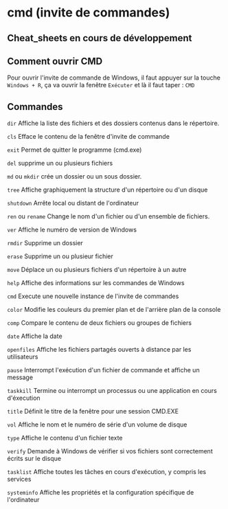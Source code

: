 # cmd (invite de commandes)

##  Cheat_sheets en cours de développement 

## Comment ouvrir CMD 

Pour ouvrir l'invite de commande de Windows, il faut appuyer sur la touche `Windows + R`, ça va ouvrir la fenêtre
`Exécuter` et là il faut taper : `CMD`

## Commandes 

`dir` Affiche la liste des fichiers et des dossiers contenus dans le répertoire.

`cls` Efface le contenu de la fenêtre d'invite de commande

`exit` Permet de quitter le programme (cmd.exe)

`del` supprime un ou plusieurs fichiers

`md` ou `mkdir` crée un dossier ou un sous dossier.

`tree` Affiche graphiquement la structure d'un répertoire ou d'un disque

`shutdown` Arrête local ou distant de l'ordinateur

`ren` ou `rename` Change le nom d'un fichier ou d'un ensemble de fichiers.

`ver` Affiche le numéro de version de Windows

`rmdir` Supprime un dossier 

`erase` Supprime un ou plusieur fichier

`move` Déplace un ou plusieurs fichiers d'un répertoire à un autre

`help` Affiche des informations sur les commandes de Windows

`cmd` Execute une nouvelle instance de l'invite de commandes

`color` Modifie les couleurs du premier plan et de l'arrière plan de la console

`comp` Compare le contenu de deux fichiers ou groupes de fichiers

`date` Affiche la date

`openfiles` Affiche les fichiers partagés ouverts à distance par les utilisateurs

`pause` Interrompt l'exécution d'un fichier de commande et affiche un message 

`taskkill` Termine ou interrompt un processus ou une application en cours d'éxecution

`title` Définit le titre de la fenêtre pour une session CMD.EXE

`vol` Affiche le nom et le numéro de série d'un volume de disque

`type` Affiche le contenu d'un fichier texte

`verify` Demande à Windows de vérifier si vos fichiers sont correctement écrits sur le disque

`tasklist` Affiche toutes les tâches en cours d'exécution, y compris les services

`systeminfo` Affiche les propriétés et la configuration spécifique de l'ordinateur